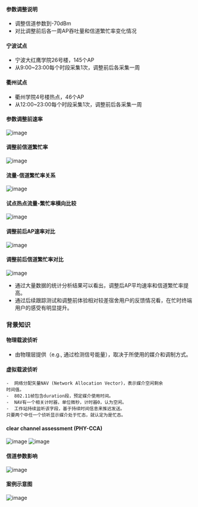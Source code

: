  
 
#### 参数调整说明
-	调整信道参数到-70dBm
-	对比调整前后各一周AP吞吐量和信道繁忙率变化情况

#### 宁波试点
- 宁波大红鹰学院26号楼，145个AP
- 从9:00~23:00每个时段采集1次，调整前后各采集一周
#### 衢州试点
- 衢州学院4号楼热点，46个AP
- 从12:00~23:00每个时段采集1次，调整前后各采集一周
 
#### 参数调整前速率
![image](https://github.com/douboer/netoptimize/blob/master/docs/imgs/image019.jpg)
 
 
#### 调整前信道繁忙率
![image](https://github.com/douboer/netoptimize/blob/master/docs/imgs/image021.jpg)
 
 
#### 流量-信道繁忙率关系
![image](https://github.com/douboer/netoptimize/blob/master/docs/imgs/image023.jpg)
 
 
#### 试点热点流量-繁忙率横向比较
![image](https://github.com/douboer/netoptimize/blob/master/docs/imgs/image025.jpg)
 
 
#### 调整前后AP速率对比
![image](https://github.com/douboer/netoptimize/blob/master/docs/imgs/image027.jpg)
 
 
#### 调整前后信道繁忙率对比
![image](https://github.com/douboer/netoptimize/blob/master/docs/imgs/image029.jpg)
 
-	通过大量数据的统计分析结果可以看出，调整后AP平均速率和信道繁忙率提高。
-	通过后续跟踪测试和调整前体验相对较差宿舍用户的反馈情况看，在忙时终端用户的感受有明显提升。


### 背景知识
#### 物理载波侦听
- 由物理层提供（e.g., 通过检测信号能量），取决于所使用的媒介和调制方式。

#### 虚拟载波侦听
```
-  网络分配矢量NAV (Network Allocation Vector)，表示媒介空闲剩余
时间值。
-  802.11帧包含duration段，预定媒介使用时间。
-  NAV有一个相关计时器，单位微秒，计时器0，认为空闲。
-  工作站持续监听该字段，基于持续时间信息来推迟发送。
只要两个中任一个侦听显示媒介处于忙态，就认定为是忙态。
```

#### clear channel assessment (PHY-CCA)
![image](https://github.com/douboer/netoptimize/blob/master/docs/imgs/image009.jpg)
![image](https://github.com/douboer/netoptimize/blob/master/docs/imgs/image012.jpg)
 

#### 信道参数影响
![image](https://github.com/douboer/netoptimize/blob/master/docs/imgs/image013.jpg)
 
 
#### 案例示意图
![image](https://github.com/douboer/netoptimize/blob/master/docs/imgs/image015.jpg)
